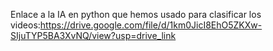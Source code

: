 Enlace a la IA en python que hemos usado para clasificar los videos:https://drive.google.com/file/d/1km0JicI8EhO5ZKXw-SIjuTYP5BA3XvNQ/view?usp=drive_link

